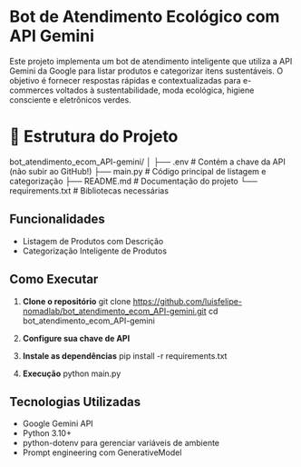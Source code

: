 # Bot de Atendimento Ecológico com API Gemini
Este projeto implementa um bot de atendimento inteligente que utiliza a API Gemini da Google para listar produtos e categorizar itens sustentáveis.
O objetivo é fornecer respostas rápidas e contextualizadas para e-commerces voltados à sustentabilidade, moda ecológica, higiene consciente e eletrônicos verdes.

# 📁 Estrutura do Projeto
bot_atendimento_ecom_API-gemini/
│
├── .env                        # Contém a chave da API (não subir ao GitHub!)
├── main.py                     # Código principal de listagem e categorização
├── README.md                   # Documentação do projeto
└── requirements.txt            # Bibliotecas necessárias

## Funcionalidades
* Listagem de Produtos com Descrição
* Categorização Inteligente de Produtos

## Como Executar

1. **Clone o repositório**
git clone https://github.com/luisfelipe-nomadlab/bot_atendimento_ecom_API-gemini.git
cd bot_atendimento_ecom_API-gemini

2. **Configure sua chave de API**
  
3. **Instale as dependências**
   pip install -r requirements.txt

4. **Execução**
   python main.py

## Tecnologias Utilizadas
* Google Gemini API
* Python 3.10+
* python-dotenv para gerenciar variáveis de ambiente
* Prompt engineering com GenerativeModel

